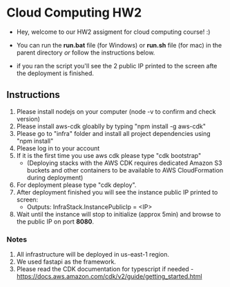 # Cloud Computing HW2

- Hey, welcome to our HW2 assigment for cloud computing course! :)

- You can run the **run.bat** file (for Windows) or **run.sh** file (for mac) in the parent directory _or_ follow the instructions below.

- if you ran the script you'll see the 2 public IP printed to the screen afte the deployment is finished.

## Instructions

1. Please install nodejs on your computer (node -v to confirm and check version)
2. Please install aws-cdk gloablly by typing "npm install -g aws-cdk"
3. Please go to "infra" folder and install all project dependencies using "npm install"
4. Please log in to your account
5. If it is the first time you use aws cdk please type "cdk bootstrap"
   - (Deploying stacks with the AWS CDK requires dedicated Amazon S3 buckets and other containers to be available to AWS CloudFormation during deployment)
6. For deployment please type "cdk deploy".
7. After deployment finished you will see the instance public IP printed to screen:
   - Outputs:
     InfraStack.InstancePublicIp = \<IP\>
8. Wait until the instance will stop to initialize (approx 5min) and browse to the public IP on port **8080**.

### Notes

1. All infrastructure will be deployed in us-east-1 region.
2. We used fastapi as the framework.
3. Please read the CDK documentation for typescript if needed - https://docs.aws.amazon.com/cdk/v2/guide/getting_started.html
